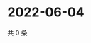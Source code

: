 # 2022-06-04

共 0 条

<!-- BEGIN WEIBO -->
<!-- 最后更新时间 Sat Jun 04 2022 17:15:03 GMT+0800 (China Standard Time) -->

<!-- END WEIBO -->
